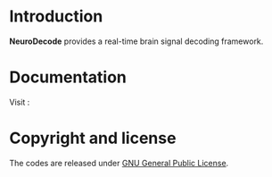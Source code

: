 

# Introduction

**NeuroDecode** provides a real-time brain signal decoding framework. 

# Documentation
Visit : [](./neurodecode/docs/sphinx/_build/html/index.html)

# Copyright and license
The codes are released under [GNU General Public License](https://www.gnu.org/licenses/gpl-3.0.en.html).
